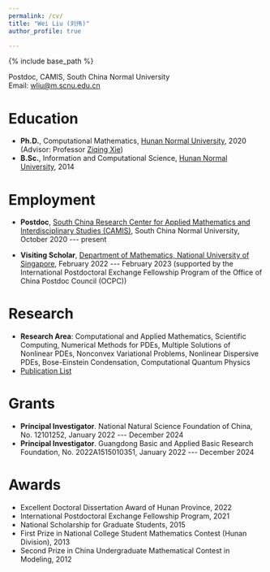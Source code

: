 ```yaml
---
permalink: /cv/
title: "Wei Liu (刘伟)"
author_profile: true

---
```


{% include base_path %}

<!-- Brief CV -->

<!-- **Wei Liu** <br> -->
Postdoc, CAMIS, South China Normal University <br>
Email: wliu@m.scnu.edu.cn


Education
======
* **Ph.D.**, Computational Mathematics, [Hunan Normal University](https://www.hunnu.edu.cn), 2020 <br> 
  (Advisor: Professor [Ziqing Xie](https://mc.hunnu.edu.cn/info/1665/4995.htm)) 
* **B.Sc.**, Information and Computational Science, [Hunan Normal University](https://www.hunnu.edu.cn), 2014


Employment
======
<!-- * **Research Fellow**, [Department of Mathematics, National University of Singapore](https://www.math.nus.edu.sg), Singapore, April 2023 --- present (expected) -->
<!-- * **Visiting Scholar**, [Department of Mathematics, National University of Singapore](https://www.math.nus.edu.sg), February 2022 --- February 2023 (supported by the International Postdoctoral Exchange Fellowship Program of the Office of China Postdoc Council (OCPC)) -->
* **Postdoc**, [South China Research Center for Applied Mathematics and Interdisciplinary Studies (CAMIS)](http://camis.scnu.edu.cn/), South China Normal University, October 2020 --- present
<!-- <br>  -->
<!--   (Mentor: Professor [Weizhu Bao](https://blog.nus.edu.sg/matbwz/)) -->
* **Visiting Scholar**, [Department of Mathematics, National University of Singapore](https://www.math.nus.edu.sg), February 2022 --- February 2023 (supported by the International Postdoctoral Exchange Fellowship Program of the Office of China Postdoc Council (OCPC))


Research
======
* **Research Area**: Computational and Applied Mathematics, Scientific Computing, Numerical Methods for PDEs, Multiple Solutions of Nonlinear PDEs, Nonconvex Variational Problems, Nonlinear Dispersive PDEs, Bose-Einstein Condensation, Computational Quantum Physics
* [Publication List](https://matwliu.github.io/publications/)

<!-- Computational quantum physics, Bose-Einstein condensation, Nonlinear dispersive PDEs, Numerical methods for PDEs, Multiple solutions of nonlinear PDEs -->
<!-- * Computational and Applied Mathematics, Computational Quantum Physics -->
<!-- * Numerical PDEs, Applied Analysis, Scientific Computing -->
<!-- * Multiple Solutions of Nonlinear PDEs, Nonconvex Variational Problems -->
<!-- * Bose-Einstein Condensation, Nonlinear Dispersive PDEs  -->


Grants
======
* **Principal Investigator**. National Natural Science Foundation of China, No. 12101252, January 2022 --- December 2024
* **Principal Investigator**. Guangdong Basic and Applied Basic Research Foundation, No. 2022A1515010351, January 2022 --- December 2024
<!-- * **Participant**. National Natural Science Foundation of China, No. 12171148, January 2022 --- December 2025 (PI: Ziqing Xie) -->
<!-- * **Participant**. National Natural Science Foundation of China, No. 11971007, January 2020 --- December 2023 (PI: Yongjun Yuan) -->

<!-- _The study on regularized numerical methods for nonlinear partial differential equations with singular term_ -->
<!-- _Mathematical theory and numerical methods for quantum droplets_ -->
<!-- _The study on two types of novel methods for solving multiple solutions of nonlinear PDEs and their applications_ -->
<!-- _The study of efficient numerical methods to simulate ground states and dynamics of general spinor Bose-Einstein condensates_ -->


Awards
======
* Excellent Doctoral Dissertation Award of Hunan Province, 2022
* International Postdoctoral Exchange Fellowship Program, 2021
* National Scholarship for Graduate Students, 2015
* First Prize in National College Student Mathematics Contest (Hunan Division), 2013
* Second Prize in China Undergraduate Mathematical Contest in Modeling, 2012




<!--   
Skills
======
* Skill 1
* Skill 2
  * Sub-skill 2.1
  * Sub-skill 2.2
  * Sub-skill 2.3
* Skill 3

Publications
======
  <ul>{% for post in site.publications %}
    {% include archive-single-cv.html %}
  {% endfor %}</ul>
  
Talks
======
  <ul>{% for post in site.talks %}
    {% include archive-single-talk-cv.html %}
  {% endfor %}</ul>
  
Teaching
======
  <ul>{% for post in site.teaching %}
    {% include archive-single-cv.html %}
  {% endfor %}</ul>
  
Service and leadership
======
* Currently signed in to 43 different slack teams
 -->
